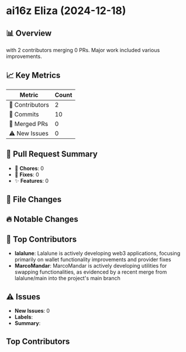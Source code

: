 # ai16z Eliza (2024-12-18)
    
## 📊 Overview
with 2 contributors merging 0 PRs. Major work included various improvements.

## 📈 Key Metrics
| Metric | Count |
|---------|--------|
| 👥 Contributors | 2 |
| 📝 Commits | 10 |
| 🔄 Merged PRs | 0 |
| ⚠️ New Issues | 0 |

## 🔄 Pull Request Summary
- 🧹 **Chores**: 0
- 🐛 **Fixes**: 0
- ✨ **Features**: 0

## 📁 File Changes


## 🔥 Notable Changes


## 👥 Top Contributors
- **lalalune**: Lalalune is actively developing web3 applications, focusing primarily on wallet functionality improvements and provider fixes
- **MarcoMandar**: MarcoMandar is actively developing utilities for swapping functionalities, as evidenced by a recent merge from lalalune/main into the project's main branch

## ⚠️ Issues
- **New Issues**: 0
- **Labels**: 
- **Summary**: 

## Top Contributors
